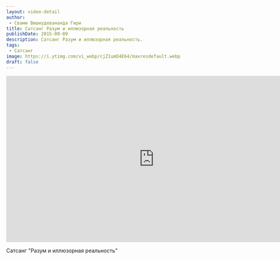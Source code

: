 ```yaml
---
layout: video-detail
author:
 - Свами Вишнудевананда Гири
title: Сатсанг Разум и иллюзорная реальность
publishDate: 2015-09-09
description: Сатсанг Разум и иллюзорная реальность. 
tags: 
 - Сатсанг
image: https://i.ytimg.com/vi_webp/cjZ1umD4E64/maxresdefault.webp
draft: false
---
```


<iframe width="790" height="444" src="https://www.youtube.com/embed/cjZ1umD4E64" frameborder="0" allowfullscreen=""></iframe> 

  Сатсанг "Разум и иллюзорная реальность"

  

 